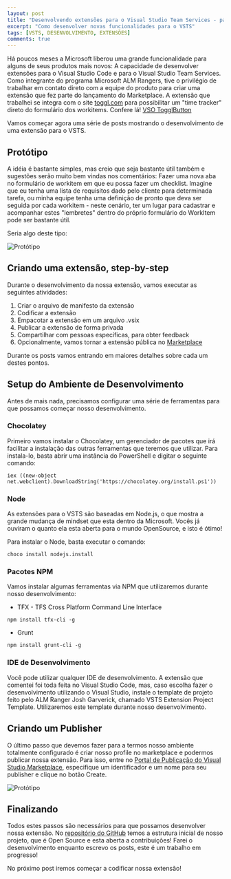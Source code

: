 ```yaml
---
layout: post
title: "Desenvolvendo extensões para o Visual Studio Team Services - parte 1"
excerpt: "Como desenvolver novas funcionalidades para o VSTS"
tags: [VSTS, DESENVOLVIMENTO, EXTENSÕES]
comments: true
---
```


Há poucos meses a Microsoft liberou uma grande funcionalidade para alguns de seus produtos mais novos: A capacidade de desenvolver extensões para o Visual Studio Code e para o Visual Studio Team Services. Como integrante do programa Microsoft ALM Rangers, tive o privilégio de trabalhar em contato direto com a equipe do produto para criar uma extensão que fez parte do lançamento do Marketplace. A extensão que trabalhei se integra com o site [toggl.com](http://toggl.com) para possibilitar um "time tracker" direto do formulário dos workitems. Confere lá! [VSO TogglButton](https://marketplace.visualstudio.com/items/GersonDias.TogglButton)

Vamos começar agora uma série de posts mostrando o desenvolvimento de uma extensão para o VSTS.

## Protótipo
A idéia é bastante simples, mas creio que seja bastante útil também e sugestões serão muito bem vindas nos comentários: Fazer uma nova aba no formulário de workitem em que eu possa fazer um checklist. Imagine que eu tenha uma lista de requisitos dado pelo cliente para determinada tarefa, ou minha equipe tenha uma definição de pronto que deva ser seguida por cada workitem - neste cenário, ter um lugar para cadastrar e acompanhar estes "lembretes" dentro do próprio formulário do WorkItem pode ser bastante útil.

Seria algo deste tipo:

![Protótipo]({{site.url}}/images/Extensions/Prototipo.png)

## Criando uma extensão, step-by-step
Durante o desenvolvimento da nossa extensão, vamos executar as seguintes atividades:

1. Criar o arquivo de manifesto da extensão
1. Codificar a extensão
1. Empacotar a extensão em um arquivo .vsix
1. Publicar a extensão de forma privada
1. Compartilhar com pessoas específicas, para obter feedback
1. Opcionalmente, vamos tornar a extensão pública no [Marketplace](http://marketplace.visualstudio.com)

Durante os posts vamos entrando em maiores detalhes sobre cada um destes pontos. 

## Setup do Ambiente de Desenvolvimento
Antes de mais nada, precisamos configurar uma série de ferramentas para que possamos começar nosso desenvolvimento.

### Chocolatey
Primeiro vamos instalar o Chocolatey, um gerenciador de pacotes que irá facilitar a instalação das outras ferramentas que teremos que utilizar. Para instala-lo, basta abrir uma instância do PowerShell e digitar o seguinte comando:

```
iex ((new-object net.webclient).DownloadString('https://chocolatey.org/install.ps1'))
```

### Node
As extensões para o VSTS são baseadas em Node.js, o que mostra a grande mudança de mindset que esta dentro da Microsoft. Vocês já ouviram o quanto ela esta aberta para o mundo OpenSource, e isto é ótimo! 

Para instalar o Node, basta executar o comando:

```
choco install nodejs.install
```

### Pacotes NPM
Vamos instalar algumas ferramentas via NPM que utilizaremos durante nosso desenvolvimento:

* TFX - TFS Cross Platform Command Line Interface

```
npm install tfx-cli -g
```

* Grunt

```
npm install grunt-cli -g
```

### IDE de Desenvolvimento
Você pode utilizar qualquer IDE de desenvolvimento. A extensão que comentei foi toda feita no Visual Studio Code, mas, caso escolha fazer o desenvolvimento utilizando o Visual Studio, instale o template de projeto feito pelo ALM Ranger Josh Garverick, chamado VSTS Extension Project Template. Utilizaremos este template durante nosso desenvolvimento.

## Criando um Publisher
O último passo que devemos fazer para a termos nosso ambiente totalmente configurado é criar nosso profile no marketplace e podermos publicar nossa extensão. Para isso, entre no [Portal de Publicação do Visual Studio Marketplace](https://marketplace.visualstudio.com/manage), especifique um identificador e um nome para seu publisher e clique no botão Create.

![Protótipo]({{site.url}}/images/Extensions/CreatePublisher.png)

## Finalizando
Todos estes passos são necessários para que possamos desenvolver nossa extensão. No [repositório do GitHub](https://github.com/GersonDias/vso-workItemChecklist) temos a estrutura inicial de nosso projeto, que é Open Source e esta aberta a contribuições! Farei o desenvolvimento enquanto escrevo os posts, este é um trabalho em progresso! 

No próximo post iremos começar a codificar nossa extensão! 